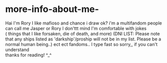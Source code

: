 # more-info-about-me-
Hai I'm Rory 
I like mafioso and chance
i draw ok?
i'm a multifandom 
people can call me Jasper or Rory I don'ttt mind I'm comfortable with jokes  
( things that I like forsaken, die of death, and more) (DNI LIST: Please note that any ships listed as 'darkship'/proship will not be   in my list. Please be a normal human being..) ect ect fandoms.. 
I type fast so sorry,, if you can't understand  
thanks for reading! ^_^
